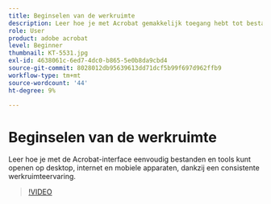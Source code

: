 ```yaml
---
title: Beginselen van de werkruimte
description: Leer hoe je met Acrobat gemakkelijk toegang hebt tot bestanden en tools op desktop, internet en mobiele apparaten
role: User
product: adobe acrobat
level: Beginner
thumbnail: KT-5531.jpg
exl-id: 4638061c-6ed7-4dc0-b865-5e0b8da9cbd4
source-git-commit: 8028012db95639613dd71dcf5b99f697d962ffb9
workflow-type: tm+mt
source-wordcount: '44'
ht-degree: 9%

---
```


# Beginselen van de werkruimte

Leer hoe je met de Acrobat-interface eenvoudig bestanden en tools kunt openen op desktop, internet en mobiele apparaten, dankzij een consistente werkruimteervaring.

>[!VIDEO](https://video.tv.adobe.com/v/337971?hidetitle=true)
